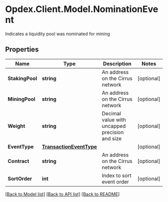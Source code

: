 # Opdex.Client.Model.NominationEvent
Indicates a liquidity pool was nominated for mining

## Properties

Name | Type | Description | Notes
------------ | ------------- | ------------- | -------------
**StakingPool** | **string** | An address on the Cirrus network | [optional] 
**MiningPool** | **string** | An address on the Cirrus network | [optional] 
**Weight** | **string** | Decimal value with uncapped precision and size | [optional] 
**EventType** | [**TransactionEventType**](TransactionEventType.md) |  | [optional] 
**Contract** | **string** | An address on the Cirrus network | [optional] 
**SortOrder** | **int** | Index to sort event order | [optional] 

[[Back to Model list]](../README.md#documentation-for-models) [[Back to API list]](../README.md#documentation-for-api-endpoints) [[Back to README]](../README.md)

